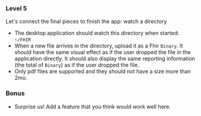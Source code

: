 ### Level 5

Let's connect the final pieces to finish the app: watch a directory

* The desktop application should watch this directory when started: `~/FHIR`
* When a new file arrives in the directory, upload it as a Fhir `Binary`. It should have the same visual effect as if the user dropped the file in the application directly. It should also display the same reporting information (the total of `Binary`) as if the user dropped the file.
* Only pdf files are supported and they should not have a size more than 2mo.

### Bonus
* Surprise us! Add a feature that you think would work well here.